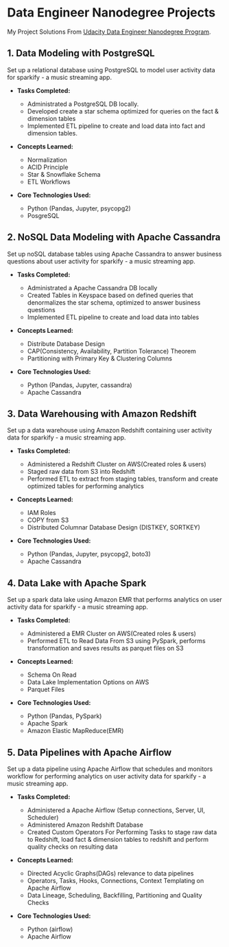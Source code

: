 # Data Engineer Nanodegree Projects
My Project Solutions From [Udacity Data Engineer Nanodegree Program](https://www.udacity.com/course/data-engineer-nanodegree--nd027).

## 1. Data Modeling with PostgreSQL
Set up a relational database using PostgreSQL to model user activity data for sparkify - a music streaming app.

* **Tasks Completed:**
    * Administrated a PostgreSQL DB locally.
    * Developed create a star schema optimized for queries on the fact & dimension tables
    * Implemented ETL pipeline to create and load data into fact and dimension tables.

* **Concepts Learned:**
    * Normalization
    * ACID Principle
    * Star & Snowflake Schema
    * ETL Workflows

* **Core Technologies Used:**
    * Python (Pandas, Jupyter, psycopg2)
    * PosgreSQL

## 2. NoSQL Data Modeling with Apache Cassandra
Set up noSQL database tables using Apache Cassandra to answer business questions about user activity for sparkify - a music streaming app.

* **Tasks Completed:**
    * Administrated a Apache Cassandra DB locally
    * Created Tables in Keyspace based on defined queries that denormalizes the star schema, optimized to answer business questions
    * Implemented ETL pipeline to create and load data into tables

* **Concepts Learned:**
    * Distribute Database Design
    * CAP(Consistency, Availability, Partition Tolerance) Theorem
    * Partitioning with Primary Key & Clustering Columns

* **Core Technologies Used:**
    * Python (Pandas, Jupyter, cassandra)
    * Apache Cassandra

## 3. Data Warehousing with Amazon Redshift
Set up a data warehouse using Amazon Redshift containing user activity data for sparkify - a music streaming app.

* **Tasks Completed:**
    * Administered a Redshift Cluster on AWS(Created roles & users)
    * Staged raw data from S3 into Redshift
    * Performed ETL to extract from staging tables, transform and create optimized tables for performing analytics

* **Concepts Learned:**
    * IAM Roles
    * COPY from S3
    * Distributed Columnar Database Design (DISTKEY, SORTKEY)

* **Core Technologies Used:**
    * Python (Pandas, Jupyter, psycopg2, boto3)
    * Apache Cassandra

## 4. Data Lake with Apache Spark
Set up a spark data lake using Amazon EMR that performs analytics on user activity data for sparkify - a music streaming app.

* **Tasks Completed:**
    * Administered a EMR Cluster on AWS(Created roles & users)
    * Performed ETL to Read Data From S3 using PySpark, performs transformation and saves results as parquet files on S3

* **Concepts Learned:**
    * Schema On Read
    * Data Lake Implementation Options on AWS
    * Parquet Files

* **Core Technologies Used:**
    * Python (Pandas, PySpark)
    * Apache Spark
    * Amazon Elastic MapReduce(EMR)

## 5. Data Pipelines with Apache Airflow
Set up a data pipeline using Apache Airflow that schedules and monitors workflow for performing analytics on user activity data for sparkify - a music streaming app.

* **Tasks Completed:**
    * Administered a Apache Airflow (Setup connections, Server, UI, Scheduler)
    * Administered Amazon Redshift Database
    * Created Custom Operators For Performing Tasks to stage raw data to Redshift, load fact & dimension tables to redshift and perform quality checks on resulting data

* **Concepts Learned:**
    * Directed Acyclic Graphs(DAGs) relevance to data pipelines
    * Operators, Tasks, Hooks, Connections, Context Templating on Apache Airflow
    * Data Lineage, Scheduling, Backfilling, Partitioning and Quality Checks

* **Core Technologies Used:**
    * Python (airflow)
    * Apache Airflow